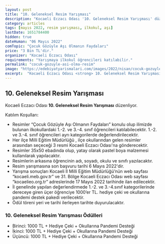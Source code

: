 ```yaml
---
layout: post
title: "10. Geleneksel Resim Yarışması"
description: "Kocaeli Eczacı Odası '10. Geleneksel Resim Yarışması' düzenliyor."
category: articles
tags: [mayıs 2022, resim yarışması, ilkokul, aşı]
lastDate: 1651784400
hidden: true
dateHuman: "06 Mayıs 2022"
comTopic: "Çocuk Gözüyle Aşı Olmanın Faydaları"
price: "3 Bin TL'dir."
organizer: "Kocaeli Eczacı Odası"
requirements: "Yarışmaya ilkokul öğrencileri katılabilir."
permalink: "cocuk-gozuyle-asi-olma-resim"
image: "https://edebiyatyarismalari.com/images/2022/nisan/cocuk-gozuyle-asi-olma-resim.jpg"
excerpt:  "Kocaeli Eczacı Odası <strong> 10. Geleneksel Resim Yarışması </strong> düzenliyor."
---
```


## 10. Geleneksel Resim Yarışması
Kocaeli Eczacı Odası **10. Geleneksel Resim Yarışması** düzenliyor.

Katılım Koşulları:
- Resimler “Çocuk Gözüyle Aşı Olmanın Faydaları” konulu olup ilimizde bulunan ilkokullardaki 1.-2. ve 3.-4. sınıf öğrencileri katılabilecektir. 1.-2. ve 3.-4. sınıf öğrencileri ayrı kategorilerde değerlendirilecektir.
- Her ilçe Milli Eğitim Müdürlüğü , ilçe okullarından gelen resimler arasından seçeceği 3 resmi Kocaeli Eczacı Odası'na gönderecektir.
- Resimler 35x50 ebadında olup, yatay olarak pastel boya malzemesi kullanılarak yapılacaktır.
- Resimlerin arkasına öğrencinin adı, soyadı, okulu ve sınıfı yazılacaktır.
- Resim yarışmasına son başvuru tarihi 6 Mayıs 2022'dir.
- Yarışma sonuçları Kocaeli İl Milli Eğitim Müdürlüğü’nün web sayfası “kocaeli.meb.gov.tr”  ve 31. Bölge Kocaeli Eczacı Odası web sayfası “kocaelieo.org.tr” adreslerinde 17 Mayıs 2022 tarihinde ilan edilecektir.
- İl genelinde yapılan değerlendirmede 1.-2. ve 3.-4.sınıf kategorilerinde dereceye giren üçer öğrenciye 1000’er TL. hediye çeki ve okullarına pandemi destek pakedi verilecektir.
- Ödül töreni yeri ve tarihi ilerleyen tarihte duyurulacaktır.

### 10. Geleneksel Resim Yarışması Ödülleri
- Birinci: 1000 TL + Hediye Çeki + Okullarına Pandemi Desteği
- İkinci: 1000 TL + Hediye Çeki + Okullarına Pandemi Desteği
- Üçüncü: 1000 TL + Hediye Çeki + Okullarına Pandemi Desteği

